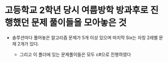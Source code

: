 # 고등학교 2학년 당시 여름방학 방과후로 진행했던 문제 풀이들을 모아놓은 것

- 솔루션마다 풀어놓은 알고리즘 문제가 5개 이상 있으며 
  마지막 Six는 자칭 2레벨 문제 2개가 있다.
  
  - 그리고 이 폴더에 있는 문제풀이들은 모두 c#으로 진행하였다
